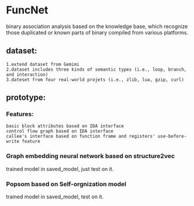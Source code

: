 # FuncNet
binary association analysis based on the knowledge base, which recognize those duplicated or known parts of binary compiled from various platforms.

## dataset:
    1.extend dataset from Gemimi
    2.dataset includes three kinds of semantic types (i.e., loop, branch, and interaction)
    3.dateset from four real-world projets (i.e., zlib, lua, gzip, curl)
    
## prototype:
### Features:
    basic block attributes based on IDA interface
    control flow graph based on IDA interface
    callee's interface based on function frame and registers' use-before-write feature

### Graph embedding neural network based on structure2vec
trained model in saved_model, just test on it.

### Popsom based on Self-orgnization model
trained model in saved_model, test on it.

